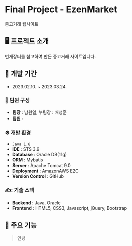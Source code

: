 # Final Project - EzenMarket
중고거래 웹사이트


## 🖥️ 프로젝트 소개 
번개장터를 참고하여 만든 중고거래 사이트입니다.


## 📆 개발 기간

 * 2023.02.10. ~ 2023.03.24.

### 👫 팀원 구성
 * **팀장** : 남원일, 부팀장 : 배성훈
 * **팀원** : 

### ⚙ 개발 환경
 * `Java 1.8`
 * **IDE** : STS 3.9
 * **Database** : Oracle DB(11g)
 * **ORM** : Mybatis
 * **Server** : Apache Tomcat 9.0
 * **Deployment** : AmazonAWS E2C
 * **Version Control** : GitHub

### ✍️: 기술 스택
 * **Backend** : Java, Oracle
 * **Frontend** : HTML5, CSS3, Javascript, jQuery, Bootstrap



## 🛒 주요 기능

> 안녕













